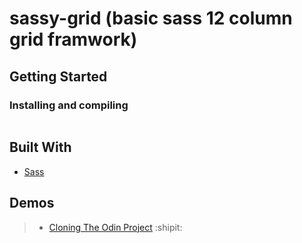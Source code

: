 # sassy-grid (basic sass 12 column grid framwork)


## Getting Started

### Installing and compiling

```bash

```

## Built With

- [Sass](https://sass-lang.com/)

## Demos

> - [Cloning The Odin Project](************************) :shipit:


